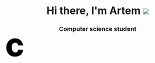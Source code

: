 <h1 align="center">Hi there, I'm Artem
<img src="https://github.com/blackcater/blackcater/raw/main/images/Hi.gif" height="32"/></h1>
<h3 align="center">Computer science student</h3>
<img src="https://github.com/Artem2003OnToday/Artem2003OnToday/raw/main/pictures/c.svg" width="50" height="50">
